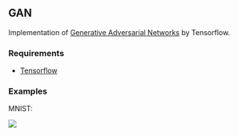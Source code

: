 ## GAN

Implementation of [Generative Adversarial Networks](https://arxiv.org/abs/1406.2661) by Tensorflow.

### Requirements
 - [Tensorflow](http://www.tensorflow.org/)

### Examples

MNIST:

<img src="https://github.com/ckmarkoh/GAN-tensorflow/blob/master/example/mnist.gif?raw=true"/> <br/>

